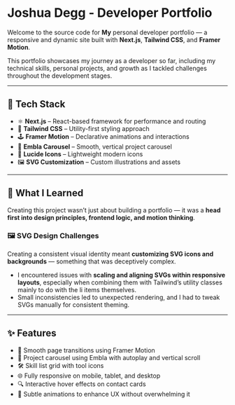 # Joshua Degg - Developer Portfolio

Welcome to the source code for **My** personal developer portfolio — a responsive and dynamic site built with **Next.js**, **Tailwind CSS**, and **Framer Motion**.

This portfolio showcases my journey as a developer so far, including my technical skills, personal projects, and growth as I tackled challenges throughout the development stages.

---

## 🚀 Tech Stack

- ⚛️ **Next.js** – React-based framework for performance and routing
- 🎨 **Tailwind CSS** – Utility-first styling approach
- 🕹️ **Framer Motion** – Declarative animations and interactions
- 🔁 **Embla Carousel** – Smooth, vertical project carousel
- 🧩 **Lucide Icons** – Lightweight modern icons
- 🖼️ **SVG Customization** – Custom illustrations and assets

---

## 🧠 What I Learned

Creating this project wasn’t just about building a portfolio — it was a **head first into design principles, frontend logic, and motion thinking**.

### 🖼️ SVG Design Challenges

Creating a consistent visual identity meant **customizing SVG icons and backgrounds** — something that was deceptively complex.

- I encountered issues with **scaling and aligning SVGs within responsive layouts**, especially when combining them with Tailwind’s utility classes mainly to do with the li items themselves.
- Small inconsistencies led to unexpected rendering, and I had to tweak SVGs manually for consistent theming.

---

## ✨ Features

- 🚀 Smooth page transitions using Framer Motion
- 🎠 Project carousel using Embla with autoplay and vertical scroll
- 🛠️ Skill list grid with tool icons
- 🌐 Fully responsive on mobile, tablet, and desktop
- 🔍 Interactive hover effects on contact cards
- 🎨 Subtle animations to enhance UX without overwhelming it

